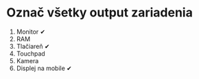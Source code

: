 # Označ všetky output zariadenia

1. Monitor ✔
2. RAM
3. Tlačiareň ✔
4. Touchpad
5. Kamera
6. Displej na mobile ✔